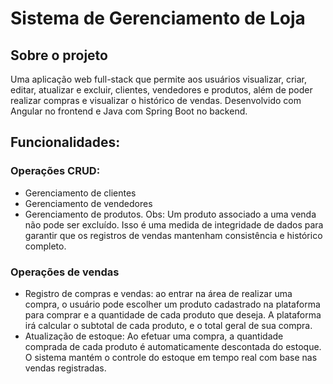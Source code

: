 # Sistema de Gerenciamento de Loja

## Sobre o projeto
Uma aplicação web full-stack que permite aos usuários visualizar, criar, editar, atualizar e excluir, clientes, vendedores e produtos, além de poder realizar compras e visualizar o histórico de vendas. Desenvolvido com Angular no frontend e Java com Spring Boot no backend.

## Funcionalidades:
### Operações CRUD:
- Gerenciamento de clientes
- Gerenciamento de vendedores
- Gerenciamento de produtos. Obs: Um produto associado a uma venda não pode ser excluído. Isso é uma medida de integridade de dados para garantir que os registros de vendas mantenham consistência e histórico completo.

### Operações de vendas
- Registro de compras e vendas: ao entrar na área de realizar uma compra, o usuário pode escolher um produto cadastrado na plataforma para comprar e a quantidade de cada produto que deseja. A plataforma irá calcular o subtotal de cada produto, e o total geral de sua compra.
- Atualização de estoque: Ao efetuar uma compra, a quantidade comprada de cada produto é automaticamente descontada do estoque. O sistema mantém o controle do estoque em tempo real com base nas vendas registradas.

